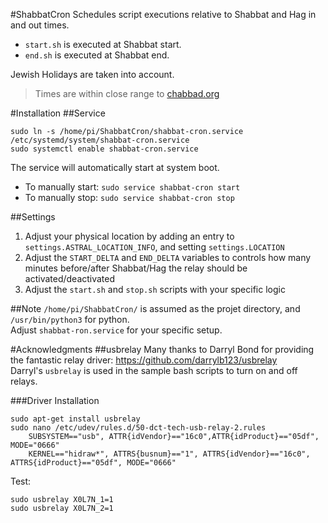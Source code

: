 #ShabbatCron
Schedules script executions relative to Shabbat and Hag in and out times.

* `start.sh` is executed at Shabbat start.
* `end.sh` is executed at Shabbat end.

Jewish Holidays are taken into account.

> Times are within close range to [chabbad.org](https://www.chabad.org/calendar/candlelighting_cdo/aid/6226/locationid/531/locationtype/1/save/1/jewish/Shabbat-Candle-Lighting-Times.htm)

#Installation
##Service
```
sudo ln -s /home/pi/ShabbatCron/shabbat-cron.service /etc/systemd/system/shabbat-cron.service
sudo systemctl enable shabbat-cron.service
```
The service will automatically start at system boot.
* To manually start:
`sudo service shabbat-cron start`
* To manually stop:
`sudo service shabbat-cron stop`

##Settings
1. Adjust your physical location by adding an entry to `settings.ASTRAL_LOCATION_INFO`, and setting `settings.LOCATION`
1. Adjust the `START_DELTA` and `END_DELTA` variables to controls how many minutes before/after Shabbat/Hag the relay should be activated/deactivated
1. Adjust the `start.sh` and `stop.sh` scripts with your specific logic

##Note
`/home/pi/ShabbatCron/` is assumed as the projet directory, and `/usr/bin/python3` for python.<BR>
Adjust `shabbat-ron.service` for your specific setup.

#Acknowledgments
##usbrelay
Many thanks to Darryl Bond for providing the fantastic relay driver: https://github.com/darrylb123/usbrelay
<BR>Darryl's `usbrelay` is used in the sample bash scripts to turn on and off relays.

###Driver Installation
```
sudo apt-get install usbrelay
sudo nano /etc/udev/rules.d/50-dct-tech-usb-relay-2.rules
    SUBSYSTEM=="usb", ATTR{idVendor}=="16c0",ATTR{idProduct}=="05df", MODE="0666"
    KERNEL=="hidraw*", ATTRS{busnum}=="1", ATTRS{idVendor}=="16c0", ATTRS{idProduct}=="05df", MODE="0666"
```
Test:
```
sudo usbrelay X0L7N_1=1
sudo usbrelay X0L7N_2=1
```
